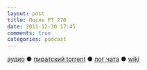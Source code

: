 ```yaml
---
layout: post
title: После РТ 270
date: 2011-12-30 17:45
comments: true
categories: podcast
---
```

[аудио](http://cdn.radio-t.com/rt270post.mp3) ● [пиратский torrent](http://pirates.radio-t.com/torrents/rt270post.mp3.torrent) ● [лог чата](http://chat.radio-t.com/logs/radio-t-270.html) ● [wiki](http://wiki.radio-t.com/%D0%9F%D0%BE%D1%81%D0%BB%D0%B5_%D0%A0%D0%A2_270)<audio src="http://cdn.radio-t.com/rt270post.mp3" preload="none">
